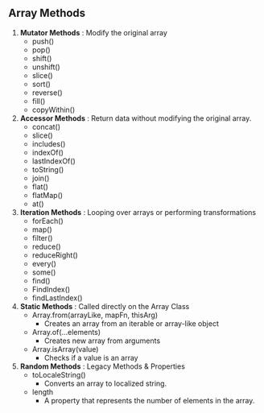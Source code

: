 ## Array Methods

1. **Mutator Methods** : Modify the original array
    - push()
    - pop()
    - shift()
    - unshift()
    - slice()
    - sort()
    - reverse()
    - fill()
    - copyWithin()
2. **Accessor Methods** : Return data without modifying the original array.
    - concat()
    - slice()
    - includes()
    - indexOf()
    - lastIndexOf()
    - toString()
    - join()
    - flat()
    - flatMap()
    - at()
3. **Iteration Methods** : Looping over arrays or performing transformations
    - forEach()
    - map()
    - filter()
    - reduce()
    - reduceRight()
    - every()
    - some()
    - find()
    - FindIndex()
    - findLastIndex()
4. **Static Methods** : Called directly on the Array Class
    - Array.from(arrayLike, mapFn, thisArg)
        - Creates an array from an iterable or array-like object
    - Array.of(...elements)
        - Creates new array from arguments
    - Array.isArray(value)
        - Checks if a value is an array
5. **Random Methods** : Legacy Methods & Properties
    - toLocaleString()
        - Converts an array to localized string.
    - length 
        - A property that represents the number of elements in the array.
